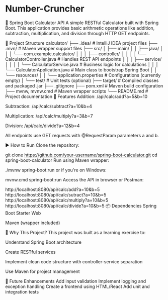 # Number-Cruncher
🧮 Spring Boot Calculator API
A simple RESTful Calculator built with Spring Boot. This application provides basic arithmetic operations like addition, subtraction, multiplication, and division through HTTP GET endpoints.

📁 Project Structure
calculator/
├── .idea/                   # IntelliJ IDEA project files
├── .mvn/                    # Maven wrapper support files
├── src/
│   ├── main/
│   │   ├── java/
│   │   │   └── com.example.calculator/
│   │   │       ├── controller/
│   │   │       │   └── CalculatorController.java   # Handles REST API endpoints
│   │   │       ├── service/
│   │   │       │   └── CalculatorService.java      # Business logic for calculations
│   │   │       └── CalculatorApplication.java      # Main class to bootstrap Spring Boot
│   │   └── resources/
│   │       └── application.properties              # Configurations (currently empty)
│   └── test/                                       # Unit tests (optional)
├── target/                                         # Compiled classes and packaged .jar
├── .gitignore
├── pom.xml                                         # Maven build configuration
├── mvnw, mvnw.cmd                                  # Maven wrapper scripts
└── README.md                                       # Project documentation
🔧 Features
Addition: /api/calc/add?a=5&b=10

Subtraction: /api/calc/subtract?a=10&b=4

Multiplication: /api/calc/multiply?a=3&b=7

Division: /api/calc/divide?a=12&b=4

All endpoints use GET requests with @RequestParam parameters a and b.

▶️ How to Run
Clone the repository:

git clone https://github.com/your-username/spring-boot-calculator.git
cd spring-boot-calculator
Run using Maven wrapper:

./mvnw spring-boot:run
or if you're on Windows:

mvnw.cmd spring-boot:run
Access the API in browser or Postman:

http://localhost:8080/api/calc/add?a=10&b=5
http://localhost:8080/api/calc/sutract?a=10&b=5
http://localhost:8080/api/calc/multiply?a=10&b=5
http://localhost:8080/api/calc/divide?a=10&b=5
📦 Dependencies
Spring Boot Starter Web

Maven (wrapper included)

🤔 Why This Project?
This project was built as a learning exercise to:

Understand Spring Boot architecture

Create RESTful services

Implement clean code structure with controller-service separation

Use Maven for project management

📌 Future Enhancements
Add input validation
Implement logging and exception handling
Create a frontend using HTML/React
Add unit and integration tests
